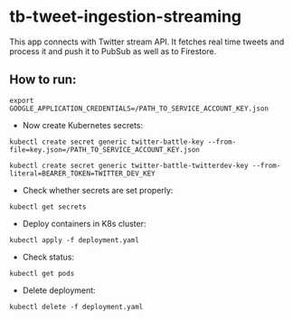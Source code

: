 # tb-tweet-ingestion-streaming

This app connects with Twitter stream API. It fetches real time tweets and process it and push it to PubSub as well as to Firestore.

## How to run:

```shell
export GOOGLE_APPLICATION_CREDENTIALS=/PATH_TO_SERVICE_ACCOUNT_KEY.json

```

*  Now create Kubernetes secrets:
```shell
kubectl create secret generic twitter-battle-key --from-file=key.json=/PATH_TO_SERVICE_ACCOUNT_KEY.json
```

```shell
kubectl create secret generic twitter-battle-twitterdev-key --from-literal=BEARER_TOKEN=TWITTER_DEV_KEY
```

*  Check whether secrets are set properly:
```shell
kubectl get secrets
```
* Deploy containers in K8s cluster:
```shell
kubectl apply -f deployment.yaml
```

*  Check status:
```shell
kubectl get pods
```

*  Delete deployment:
```shell
kubectl delete -f deployment.yaml
```

